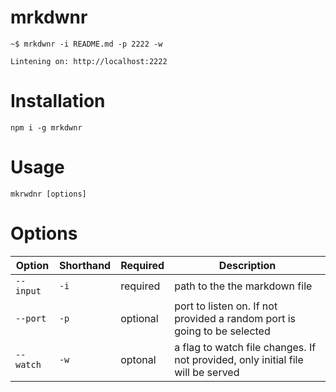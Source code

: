 
# mrkdwnr

```
~$ mrkdwnr -i README.md -p 2222 -w

Lintening on: http://localhost:2222
```

# Installation

```
npm i -g mrkdwnr
```

# Usage

```
mkrwdnr [options]
```

# Options

| Option | Shorthand | Required | Description |
| ------ | --------- | -------- | ----------- |
| `--input` | `-i` | required | path to the the markdown file |
| `--port` | `-p` | optional | port to listen on. If not provided a random port is going to be selected |
| `--watch` | `-w`| optonal | a flag to watch file changes. If not provided, only initial file will be served |

